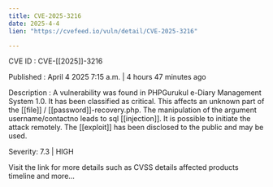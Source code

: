 ```yaml
---
title: CVE-2025-3216
date: 2025-4-4
lien: "https://cvefeed.io/vuln/detail/CVE-2025-3216"

---
```


CVE ID : CVE-[[2025]]-3216

Published :  April 4
2025
7:15 a.m. | 4 hours
47 minutes ago

Description : A vulnerability was found in PHPGurukul e-Diary Management System 1.0. It has been classified as critical. This affects an unknown part of the  [[file]] / [[password]]-recovery.php. The manipulation of the argument username/contactno leads to sql  [[injection]]. It is possible to initiate the attack remotely. The  [[exploit]] has been disclosed to the public and may be used.

Severity: 7.3 | HIGH

Visit the link for more details
such as CVSS details
affected products
timeline
and more...
